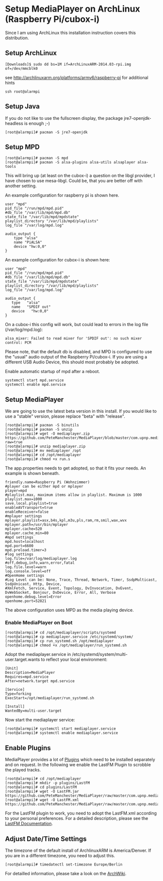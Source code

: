 # Setup MediaPlayer on ArchLinux (Raspberry Pi/cubox-i)

Since I am using ArchLinux this installation instruction covers this distribution.

## Setup ArchLinux

```
[Downloads]$ sudo dd bs=1M if=ArchLinuxARM-2014.03-rpi.img of=/dev/mmcblk0
```

see http://archlinuxarm.org/platforms/armv6/raspberry-pi for additional hints

```
ssh root@alarmpi
```

## Setup Java

If you do not like to use the fullscreen display, the package jre7-openjdk-headless
is enough ;-)

```
[root@alarmpi]# pacman -S jre7-openjdk
```

## Setup MPD

```
[root@alarmpi]# pacman -S mpd
[root@alarmpi]# pacman -S alsa-plugins alsa-utils alsaplayer alsa-tools
```

This will bring up (at least on the cubox-i) a question on the libgl provider,
I have chosen to use mesa-libgl. Could be, that you are better off with another
setting.

An example configuration for raspberry pi is shown here.

```
user "mpd"
pid_file "/run/mpd/mpd.pid"
#db_file "/var/lib/mpd/mpd.db"
state_file "/var/lib/mpd/mpdstate"
playlist_directory "/var/lib/mpd/playlists"
log_file "/var/log/mpd.log"

audio_output {
    type "alsa"
    name "PiALSA"
    device "hw:0,0"
}
```

An example configuration for cubox-i is shown here:

```
user "mpd"
pid_file "/run/mpd/mpd.pid"
#db_file "/var/lib/mpd/mpd.db"
state_file "/var/lib/mpd/mpdstate"
playlist_directory "/var/lib/mpd/playlists"
log_file "/var/log/mpd.log"

audio_output {
   type   "alsa"
   name   "SPDIF out"
   device   "hw:0,0"
}
```

On a cubox-i this config will work, but could lead to errors in the log file
(/var/log/mpd.log):

```
alsa_mixer: Failed to read mixer for 'SPDIF out': no such mixer control: PCM
```

Please note, that the default db is disabled, and MPD is configured to use the
"usual" audio output of the Raspberry Pi/cubox-i. If you are using a different USB
Audio Device, this should most probably be adopted.

Enable automatic startup of mpd after a reboot.

```
systemctl start mpd.service
systemctl enable mpd.service
```

## Setup MediaPlayer

We are going to use the latest beta version in this install. If you would like to
use a "stable" version, please replace "beta" with "release".

```
[root@alarmpi]# pacman -S binutils
[root@alarmpi]# pacman -S unzip
[root@alarmpi]# wget -O mediaplayer.zip https://github.com/PeteManchester/MediaPlayer/blob/master/com.upnp.mediaplayer/download/beta/mediaplayer.zip?raw=true
[root@alarmpi]# unzip mediaplayer.zip
[root@alarmpi]# mv mediaplayer /opt
[root@alarmpi]# cd /opt/mediaplayer
[root@alarmpi]# chmod +x run.s
```

The app.properties needs to get adopted, so that it fits your needs. An example is
shown beneath.

```
friendly.name=Raspberry Pi (Wohnzimmer)
#player can be either mpd or mplayer
player=mpd
#playlist.max, maximum items allow in playlist. Maximum is 1000
playlist.max=1000
save.local.playlist=true
enableAVTransport=true
enableReceiver=false
#mplayer settings
mplayer.playlist=asx,b4s,kpl,m3u,pls,ram,rm,smil,wax,wvx
mplayer.path=/usr/bin/mplayer
mplayer.cache=520
mplayer.cache_min=80
#mpd settings
mpd.host=localhost
mpd.port=6600
mpd.preload.timer=3
#log settings
log.file=/var/log/mediaplayer.log
#off,debug,info,warn,error,fatal
log.file.level=warn
log.console.level=off
#OpenHome settings
#Log Level can be: None, Trace, Thread, Network, Timer, SsdpMulticast, SsdpUnicast, Http, Device,
#XmlFetch, Service, Event, Topology, DvInvocation, DvEvent, DvWebSocket, Bonjour, DvDevice, Error, All, Verbose
openhome.debug.level=Error
openhome.port=52821
```

The above configuration uses MPD as the media playing device.

### Enable MediaPlayer on Boot

```
[root@alarmpi]# cd /opt/mediaplayer/scripts/systemd
[root@alarmpi]# cp mediaplayer.service /etc/systemd/system/
[root@alarmpi]# cp run_systemd.sh /opt/mediaplayer
[root@alarmpi]# chmod +x /opt/mediaplayer/run_systemd.sh
```

Adopt the mediaplayer.service in /etc/systemd/system/multi-user.target.wants to
reflect your local environment:

```
[Unit]
Description=MediaPlayer
Requires=mpd.service
After=network.target mpd.service

[Service]
Type=forking
ExecStart=/opt/mediaplayer/run_systemd.sh

[Install]
WantedBy=multi-user.target
```

Now start the mediaplayer service:

```
[root@alarmpi]# systemctl start mediaplayer.service
[root@alarmpi]# systemctl enable mediaplayer.service
```

## Enable Plugins

MediaPlayer provides a lot of [Plugins](https://github.com/PeteManchester/MediaPlayer/wiki)
which need to be installed separately and on request. In the following we enable the
LastFM Plugin to scrobble the played tracks.

```
[root@alarmpi]# cd /opt/mediaplayer
[root@alarmpi]# mkdir -p plugins/LastFM
[root@alarmpi]# cd plugins/LastFM
[root@alarmpi]# wget -O LastFM.jar https://github.com/PeteManchester/MediaPlayer/raw/master/com.upnp.mediaplayer/plugins/LastFM/LastFM.jar
[root@alarmpi]# wget -O LastFM.xml https://github.com/PeteManchester/MediaPlayer/raw/master/com.upnp.mediaplayer/plugins/LastFM/LastFM.xml
```

For the LastFM plugin to work, you need to adopt the LastFM.xml according to your
personal preferences. For a detailed description, please see the
[LastFM Documentation](https://github.com/PeteManchester/MediaPlayer/wiki/Plugins-LastFM).

## Adjust Date/Time Settings

The timezone of the default install of ArchlinuxARM is America/Denver. If you are
in a different timezone, you need to adjust this.

```
[root@alarmpi]# timedatectl set-timezone Europe/Berlin
```

For detailled information, please take a look on the [ArchWiki](https://wiki.archlinux.org/index.php/time).

